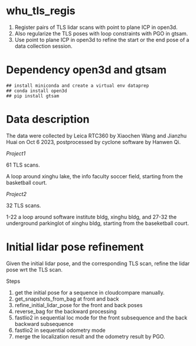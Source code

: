 # whu_tls_regis
1. Register pairs of TLS lidar scans with point to plane ICP in open3d.
2. Also regularize the TLS poses with loop constraints with PGO in gtsam.
3. Use point to plane ICP in open3d to refine the start or the end pose of a data collection session.

# Dependency open3d and gtsam
```
## install miniconda and create a virtual env dataprep
## conda install open3d
## pip install gtsam

```

# Data description
The data were collected by Leica RTC360 by Xiaochen Wang and Jianzhu Huai on Oct 6 2023, 
postprocessed by cyclone software by Hanwen Qi.

*Project1*

61 TLS scans.

A loop around xinghu lake, the info faculty soccer field, starting from the basketball court.

*Project2*

32 TLS scans.

1-22 a loop around software institute bldg, xinghu bldg, 
and 27-32 the underground parkinglot of xinghu bldg, 
starting from the baseketball court.

# Initial lidar pose refinement
Given the initial lidar pose, and the corresponding TLS scan, refine the lidar pose wrt the TLS scan.

Steps
1. get the initial pose for a sequence in cloudcompare manually.
2. get_snapshots_from_bag at front and back
3. refine_initial_lidar_pose for the front and back poses
4. reverse_bag for the backward processing
5. fastlio2 in sequential loc mode for the front subsequence and the back backward subsequence
6. fastlio2 in sequential odometry mode
7. merge the localization result and the odometry result by PGO.

